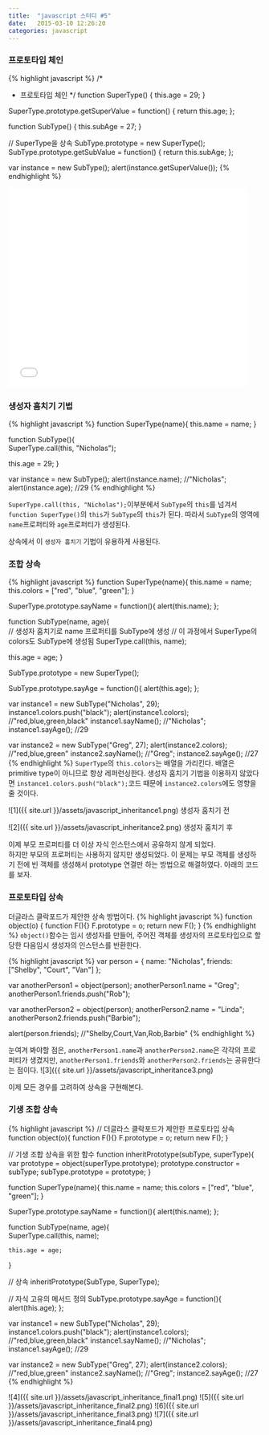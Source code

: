 ```yaml
---
title:  "javascript 스터디 #5"
date:   2015-03-10 12:26:20
categories: javascript
---
```


### 프로토타입 체인

{% highlight javascript %}
/*
 * 프로토타입 체인
 */
function SuperType() {
  this.age = 29;
}

SuperType.prototype.getSuperValue = function() {
  return this.age;
};

function SubType() {
  this.subAge = 27;
}

// SuperType을 상속
SubType.prototype = new SuperType();
SubType.prototype.getSubValue = function() {
  return this.subAge;
};

var instance = new SubType();
alert(instance.getSuperValue());
{% endhighlight %}

<iframe src="//www.slideshare.net/slideshow/embed_code/45636139" width="476" height="400" frameborder="0" marginwidth="0" marginheight="0" scrolling="no"></iframe>



### 생성자 훔치기 기법
{% highlight javascript %}
function SuperType(name){
  this.name = name;
}

function SubType(){  
  SuperType.call(this, "Nicholas");

  this.age = 29;
}

var instance = new SubType();
alert(instance.name);    //"Nicholas";
alert(instance.age);     //29
{% endhighlight %}

`SuperType.call(this, "Nicholas");`이부분에서 `SubType`의 `this`를 넘겨서 `function SuperType()`의 `this`가 `SubType`의 `this`가 된다. 따라서 `SubType`의 영역에 `name`프로퍼티와 `age`프로퍼티가 생성된다.

상속에서 이 `생성자 훔치기` 기법이 유용하게 사용된다.


### 조합 상속
{% highlight javascript %}
function SuperType(name){
  this.name = name;
  this.colors = ["red", "blue", "green"];
}

SuperType.prototype.sayName = function(){
  alert(this.name);
};

function SubType(name, age){  
  // 생성자 훔치기로 name 프로퍼티를 SubType에 생성
  // 이 과정에서 SuperType의 colors도 SubType에 생성됨
  SuperType.call(this, name);

  this.age = age;
}

SubType.prototype = new SuperType();

SubType.prototype.sayAge = function(){
    alert(this.age);
};

var instance1 = new SubType("Nicholas", 29);
instance1.colors.push("black");
alert(instance1.colors);  //"red,blue,green,black"
instance1.sayName();      //"Nicholas";
instance1.sayAge();       //29

var instance2 = new SubType("Greg", 27);
alert(instance2.colors);  //"red,blue,green"
instance2.sayName();      //"Greg";
instance2.sayAge();       //27
{% endhighlight %}
`SuperType`의 `this.colors`는 배열을 가리킨다. 배열은 primitive type이 아니므로 항상 레퍼런싱한다. 생성자 훔치기 기법을 이용하지 않았다면 `instance1.colors.push("black");`코드 때문에 `instance2.colors`에도 영향을 줄 것이다.

![1]({{ site.url }}/assets/javascript_inheritance1.png)
생성자 훔치기 전  


![2]({{ site.url }}/assets/javascript_inheritance2.png)
생성자 훔치기 후


이제 부모 프로퍼티를 더 이상 자식 인스턴스에서 공유하지 않게 되었다.  
하지만 부모의 프로퍼티는 사용하지 않지만 생성되었다. 이 문제는 부모 객체를 생성하기 전에 빈 객체를 생성해서 prototype 연결만 하는 방법으로 해결하였다. 아래의 코드를 보자.

### 프로토타입 상속
더글라스 클락포드가 제안한 상속 방법이다.
{% highlight javascript %}
function object(o) {
  function F(){}
  F.prototype = o;
  return new F();
}
{% endhighlight %}
`object()`함수는 임시 생성자를 만들어, 주어진 객체를 생성자의 프로토타입으로 할당한 다음임시 생성자의 인스턴스를 반환한다.


{% highlight javascript %}
var person = {
    name: "Nicholas",
    friends: ["Shelby", "Court", "Van"]
};

var anotherPerson1 = object(person);
anotherPerson1.name = "Greg";
anotherPerson1.friends.push("Rob");

var anotherPerson2 = object(person);
anotherPerson2.name = "Linda";
anotherPerson2.friends.push("Barbie");

alert(person.friends);   //"Shelby,Court,Van,Rob,Barbie"
{% endhighlight %}

눈여겨 봐야할 점은, `anotherPerson1.name`과 `anotherPerson2.name`은 각각의 프로퍼티가 생겼지만, `anotherPerson1.friends`와 `anotherPerson2.friends`는 공유한다는 점이다.
![3]({{ site.url }}/assets/javascript_inheritance3.png)


이제 모든 경우를 고려하여 상속을 구현해본다.

### 기생 조합 상속

{% highlight javascript %}
// 더글라스 클락포드가 제안한 프로토타입 상속
function object(o){
    function F(){}
    F.prototype = o;
    return new F();
}

// 기생 조합 상속을 위한 함수
function inheritPrototype(subType, superType){
    var prototype = object(superType.prototype);
    prototype.constructor = subType;
    subType.prototype = prototype;
}

function SuperType(name){
    this.name = name;
    this.colors = ["red", "blue", "green"];
}

SuperType.prototype.sayName = function(){
    alert(this.name);
};

function SubType(name, age){  
    SuperType.call(this, name);

    this.age = age;
}

// 상속
inheritPrototype(SubType, SuperType);

// 자식 고유의 메서드 정의
SubType.prototype.sayAge = function(){
    alert(this.age);
};

var instance1 = new SubType("Nicholas", 29);
instance1.colors.push("black");
alert(instance1.colors);  //"red,blue,green,black"
instance1.sayName();      //"Nicholas";
instance1.sayAge();       //29

var instance2 = new SubType("Greg", 27);
alert(instance2.colors);  //"red,blue,green"
instance2.sayName();      //"Greg";
instance2.sayAge();       //27
{% endhighlight %}


![4]({{ site.url }}/assets/javascript_inheritance_final1.png)
![5]({{ site.url }}/assets/javascript_inheritance_final2.png)
![6]({{ site.url }}/assets/javascript_inheritance_final3.png)
![7]({{ site.url }}/assets/javascript_inheritance_final4.png)
